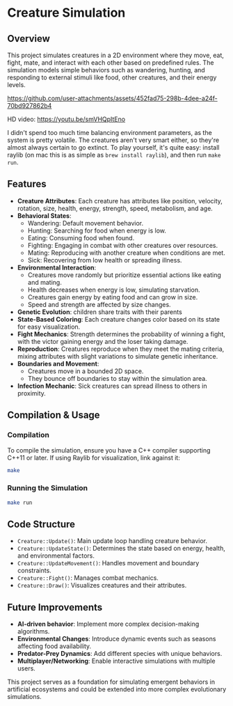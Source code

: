 # Creature Simulation

## Overview
This project simulates creatures in a 2D environment where they move, eat, fight, mate, and interact with each other based on predefined rules. The simulation models simple behaviors such as wandering, hunting, and responding to external stimuli like food, other creatures, and their energy levels.

https://github.com/user-attachments/assets/452fad75-298b-4dee-a24f-70bd927862b4

HD video: https://youtu.be/smVHQpItEno

I didn't spend too much time balancing environment parameters, as the system is pretty volatile. The creatures aren't very smart either, so they're almost always certain to go extinct.
To play yourself, it's quite easy: install raylib (on mac this is as simple as `brew install raylib`), and then run `make run`.


## Features
- **Creature Attributes**: Each creature has attributes like position, velocity, rotation, size, health, energy, strength, speed, metabolism, and age.
- **Behavioral States**:
  - Wandering: Default movement behavior.
  - Hunting: Searching for food when energy is low.
  - Eating: Consuming food when found.
  - Fighting: Engaging in combat with other creatures over resources.
  - Mating: Reproducing with another creature when conditions are met.
  - Sick: Recovering from low health or spreading illness.
- **Environmental Interaction**:
  - Creatures move randomly but prioritize essential actions like eating and mating.
  - Health decreases when energy is low, simulating starvation.
  - Creatures gain energy by eating food and can grow in size.
  - Speed and strength are affected by size changes.
- **Genetic Evolution**: children share traits with their parents
- **State-Based Coloring**: Each creature changes color based on its state for easy visualization.
- **Fight Mechanics**: Strength determines the probability of winning a fight, with the victor gaining energy and the loser taking damage.
- **Reproduction**: Creatures reproduce when they meet the mating criteria, mixing attributes with slight variations to simulate genetic inheritance.
- **Boundaries and Movement**:
  - Creatures move in a bounded 2D space.
  - They bounce off boundaries to stay within the simulation area.
- **Infection Mechanic**: Sick creatures can spread illness to others in proximity.

## Compilation & Usage
### Compilation
To compile the simulation, ensure you have a C++ compiler supporting C++11 or later. If using Raylib for visualization, link against it:
```sh
make
```

### Running the Simulation
```sh
make run
```

## Code Structure
- `Creature::Update()`: Main update loop handling creature behavior.
- `Creature::UpdateState()`: Determines the state based on energy, health, and environmental factors.
- `Creature::UpdateMovement()`: Handles movement and boundary constraints.
- `Creature::Fight()`: Manages combat mechanics.
- `Creature::Draw()`: Visualizes creatures and their attributes.

## Future Improvements
- **AI-driven behavior**: Implement more complex decision-making algorithms.
- **Environmental Changes**: Introduce dynamic events such as seasons affecting food availability.
- **Predator-Prey Dynamics**: Add different species with unique behaviors.
- **Multiplayer/Networking**: Enable interactive simulations with multiple users.

This project serves as a foundation for simulating emergent behaviors in artificial ecosystems and could be extended into more complex evolutionary simulations.
